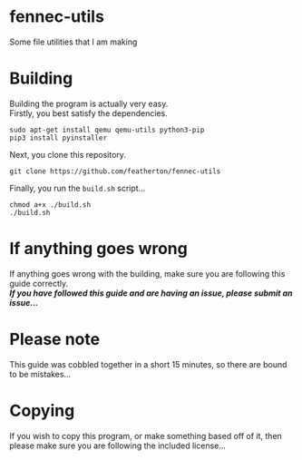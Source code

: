 # fennec-utils
Some file utilities that I am making  

# Building
Building the program is actually very easy.  
Firstly, you best satisfy the dependencies.  
```
sudo apt-get install qemu qemu-utils python3-pip
pip3 install pyinstaller
```  
Next, you clone this repository.  
```
git clone https://github.com/featherton/fennec-utils
```  
Finally, you run the ``build.sh`` script...  
```
chmod a+x ./build.sh
./build.sh
```  

# If anything goes wrong  
If anything goes wrong with the building, make sure you are following this guide correctly.    
***If you have followed this guide and are having an issue, please submit an issue...***  

# Please note  
This guide was cobbled together in a short 15 minutes, so there are bound to be mistakes...  

# Copying  
If you wish to copy this program, or make something based off of it, then please make sure you are following the included license...  
